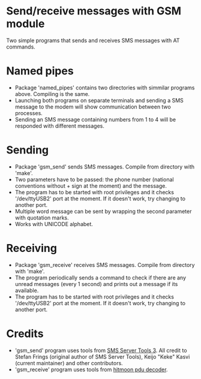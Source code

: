 # Send/receive messages with GSM module
Two simple programs that sends and receives SMS messages with AT commands.

# Named pipes
* Package 'named_pipes' contains two directories with simmilar programs above. Compiling is the same.
* Launching both programs on separate terminals and sending a SMS message to the modem will show communication between two processes.
* Sending an SMS message containing numbers from 1 to 4 will be responded with different messages.

# Sending
* Package 'gsm_send' sends SMS messages. Compile from directory with 'make'.
* Two parameters have to be passed: the phone number (national conventions without + sign at the moment) and the message.
* The program has to be started with root privileges and it checks '/dev/ttyUSB2' port at the moment. If it doesn't work, try changing to another port.
* Multiple word message can be sent by wrapping the second parameter with quotation marks.
* Works with UNICODE alphabet.

# Receiving
* Package 'gsm_receive' receives SMS messages. Compile from directory with 'make'.
* The program periodically sends a command to check if there are any unread messages (every 1 second) and prints out a message if its available.
* The program has to be started with root privileges and it checks '/dev/ttyUSB2' port at the moment. If it doesn't work, try changing to another port.

# Credits
* 'gsm_send' program uses tools from [SMS Server Tools 3](http://smstools3.kekekasvi.com/). All credit to Stefan Frings (original author of SMS Server Tools), Keijo "Keke" Kasvi (current maintainer) and other contributors.
* 'gsm_receive' program uses tools from [hitmoon pdu decoder](https://github.com/hitmoon/sms-pdu).
